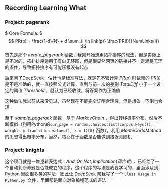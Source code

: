 ## Recording Learning What



### Project: pagerank

$ Core Formula: $
$$
PR(p) = \frac{1-d}{N} + d \sum_{i \in link(p)} \frac{PR(i)}{NumLinks(i)}
$$
首先是那个 $iterate\_pagerank$ 函数，我刚开始想用拓扑排序的想法，但是实际上是不对的，拓扑排序适用于有向无环图，但是很显然网页的链接并不一定满足无环的条件，导致拓扑排序有可能压根没有起点

后来问了DeepSeek，估计也是标准写法，就是先不管计算 $PR(p)$ 时依赖的 $PR(i)$ 是不是准确的，就一直按照公式计算，直到与前一次的差别 $TotalDiff$ 小于一个设定的阈值 $Threshold$ ，就认为已经收敛，将答案作为正确值

这种做法我以前从来没见过，虽然现在不能完全证明合理性，但是想象一下倒也合理

至于 $sample\_pagerank$ 函数，基于 $Markov Chain$ ，得出转移概率分布，然后不断模拟（利用Python的`cur_page = random.choices(list(corpus.keys()), weights = transition.values(), k = 1)[0]` 函数），利用 $Monte Carlo Method$ 的思想得出概率分布，当然，核心在于函数是否能做到接近真随机



### Project: knights

这个项目就是一堆逻辑表达式：$And, Or, Not, Implication(蕴含式)$ ，已经给了一个自动判断命题是否能成立的程序，这个程序的写法是我要学习的，里面涉及到 Python 里面很多类的写法，因此让 DeepSeek 帮我写了一个 `Class Usage in Python.py `文件，里面都是面向对象编程范式的语法
